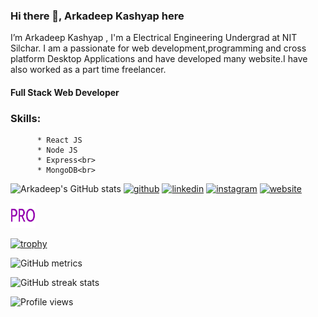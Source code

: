 



### Hi there 👋, Arkadeep Kashyap here

I’m Arkadeep Kashyap , I'm a Electrical Engineering Undergrad at NIT Silchar. I am a passionate for web development,programming and cross platform Desktop Applications and have developed many website.I have also worked as a part time freelancer. 
<!--![Full Stack Web Developer](https://arturssmirnovs.github.io/github-profile-readme-generator/images/banner.png)-->

#### Full Stack Web Developer

### Skills:<br>
          * React JS
          * Node JS
          * Express<br>
          * MongoDB<br>

![Arkadeep's GitHub stats](https://github-readme-stats.vercel.app/api?username=kashyaparka&hide=contribs,prs)
[<img src='https://cdn.jsdelivr.net/npm/simple-icons@3.0.1/icons/github.svg' alt='github' height='40'>](https://github.com/kashyaparka)  [<img src='https://cdn.jsdelivr.net/npm/simple-icons@3.0.1/icons/linkedin.svg' alt='linkedin' height='40'>](https://www.linkedin.com/in/https://www.linkedin.com/in/arkadeep-kashyap-8a186bla7/)  [<img src='https://cdn.jsdelivr.net/npm/simple-icons@3.0.1/icons/instagram.svg' alt='instagram' height='40'>](https://www.instagram.com/kashyaparka/)  [<img src='https://cdn.jsdelivr.net/npm/simple-icons@3.0.1/icons/icloud.svg' alt='website' height='40'>](https://kashyaparka.github.io/)  

<a href='https://github.com/pricing'><img src='https://raw.githubusercontent.com/acervenky/animated-github-badges/master/assets/pro.gif' width='40' height='40'></a> 

[![trophy](https://github-profile-trophy.vercel.app/?username=kashyaparka)](https://github.com/ryo-ma/github-profile-trophy)

![GitHub metrics](https://metrics.lecoq.io/kashyaparka)  

![GitHub streak stats](https://github-readme-streak-stats.herokuapp.com/?user=kashyaparka)  

![Profile views](https://gpvc.arturio.dev/kashyaparka)  
